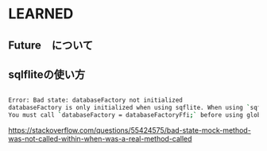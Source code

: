 # LEARNED

## Future　について

## sqlfliteの使い方

~~~bash

Error: Bad state: databaseFactory not initialized
databaseFactory is only initialized when using sqflite. When using `sqflite_common_ffi`
You must call `databaseFactory = databaseFactoryFfi;` before using global openDatabase API

~~~


https://stackoverflow.com/questions/55424575/bad-state-mock-method-was-not-called-within-when-was-a-real-method-called
